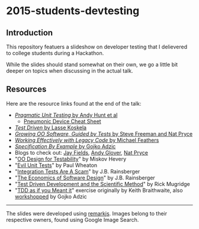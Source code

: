 # 2015-students-devtesting

## Introduction

This repository featuers a slideshow on developer testing that I delievered to college students during a Hackathon.

While the slides should stand somewhat on their own, we go a little bit deeper on topics when discussing in the actual talk.

## Resources 


Here are the resource links found at the end of the talk:
 - [ *Pragmatic Unit Testing* by Andy Hunt et al](http://www.amazon.com/Pragmatic-Unit-Testing-Java-JUnit/dp/1941222595)
   - [Pneumonic Device Cheat Sheet](http://www.cartagena99.com/recursos/alumnos/apuntes/UnitTesting_CheatSheet_1_1.pdf)
 - [ *Test Driven* by Lasse Koskela](http://my.safaribooksonline.com/9781932394856)
 - [ *Growing OO Software, Guided by Tests* by Steve Freeman and Nat Pryce](http://my.safaribooksonline.com/9780321574442)
 - [ *Working Effectively with Legacy Code* by Michael Feathers](http://my.safaribooksonline.com/0131177052)
 - [ *Specification By Example* by Gojko Adzic](http://specificationbyexample.com/)
 - Blogs to check out: [Jay Fields](http://blog.jayfields.com/), [Andy Glover](http://thediscoblog.com/), [Nat Pryce](http://www.natpryce.com/)
 - "[OO Design for Testability](http://www.youtube.com/watch?v=acjvKJiOvXw)" by Miskov Hevery
 - "[Evil Unit Tests](http://www.javaranch.com/journal/200603/EvilUnitTests.html)" by Paul Wheaton
 - "[Integration Tests Are A Scam](http://www.infoq.com/presentations/integration-tests-scam)" by J.B. Rainsberger
 - "[The Economics of Software Design](https://www.youtube.com/watch?v=7HecgbghFTk)" by J.B. Rainsberger
 - "[Test Driven Development and the Scientific Method](http://agile2003.agilealliance.org/files/P6Paper.pdf)" by Rick Mugridge
 - "[TDD as if you Meant it](http://cumulative-hypotheses.org/2011/08/30/tdd-as-if-you-meant-it/)" exercise originally by Keith Braithwaite, also [workshopped](http://gojko.net/2009/08/02/tdd-as-if-you-meant-it-revisited/) by Gojko Adzic

---

The slides were developed using [remarkjs](http://remarkjs.com/).
Images belong to their respective owners, found using Google Image Search.
